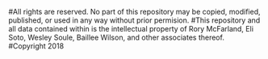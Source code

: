 #All rights are reserved. No part of this repository may be copied, modified, published, or used in any way without prior permision.
#This repository and all data contained within is the intellectual property of Rory McFarland, Eli Soto, Wesley Soule, Baillee Wilson, and other associates thereof.
#Copyright 2018
